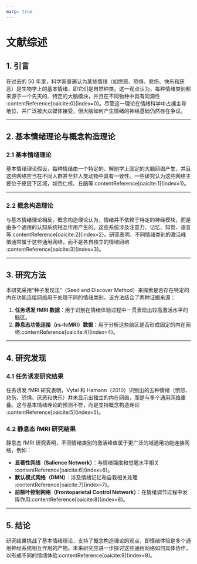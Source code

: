 ```yaml
---
marp: true
---
```


# 文献综述  
## 1. 引言  
在过去的 50 年里，科学家普遍认为某些情绪（如愤怒、恐惧、悲伤、快乐和厌恶）是生物学上的基本情绪，即它们是自然种类。这一观点认为，每种情绪类别都来源于一个先天的、特定的大脑模块，并且在不同物种中具有同源性&#8203;:contentReference[oaicite:0]{index=0}。尽管这一理论在情绪科学中占据主导地位，并广泛被大众媒体接受，但大脑如何产生情绪的神经基础仍然存在争议。  
 
 ---

## 2. 基本情绪理论与概念构造理论  
### 2.1 基本情绪理论  
基本情绪理论假设，每种情绪由一个特定的、解剖学上固定的大脑网络产生，并且这些网络应当在不同人群甚至非人类动物中具有一致性。一些研究认为这些网络主要位于皮层下区域，如杏仁核、丘脑等&#8203;:contentReference[oaicite:1]{index=1}。  

 ---
### 2.2 概念构造理论  
与基本情绪理论相反，概念构造理论认为，情绪并不依赖于特定的神经模块，而是由多个通用的认知系统相互作用产生的。这些系统涉及注意力、记忆、知觉、语言等&#8203;:contentReference[oaicite:2]{index=2}。研究表明，不同情绪类别的激活峰值通常属于这些通用网络，而不是各自独立的情绪网络&#8203;:contentReference[oaicite:3]{index=3}。  

---

## 3. 研究方法  
本研究采用“种子发现法”（Seed and Discover Method）来探索是否存在特定的内在功能连接网络用于处理不同的情绪类别。该方法结合了两种证据来源：
1. **任务诱发 fMRI 数据**：用于识别在情绪体验过程中一贯表现出较高激活水平的脑区。
2. **静息态功能连接（rs-fcMRI）数据**：用于分析这些脑区是否形成固定的内在网络&#8203;:contentReference[oaicite:4]{index=4}。  

---
## 4. 研究发现  
### 4.1 任务诱发研究结果  
任务诱发 fMRI 研究表明，Vytal 和 Hamann（2010）识别出的五种情绪（愤怒、悲伤、恐惧、厌恶和快乐）并未显示出独立的内在网络，而是与多个通用网络重叠。这与基本情绪理论的预测不符，而是支持概念构造理论&#8203;:contentReference[oaicite:5]{index=5}。  

### 4.2 静息态 fMRI 研究结果  
静息态 fMRI 研究表明，不同情绪类别的激活峰值属于更广泛的域通用功能连接网络，例如：
- **显著性网络（Salience Network）**：与情绪强度和觉醒水平相关&#8203;:contentReference[oaicite:6]{index=6}。
- **默认模式网络（DMN）**：涉及情绪记忆和自我相关处理&#8203;:contentReference[oaicite:7]{index=7}。
- **前额叶控制网络（Frontoparietal Control Network）**：在情绪调节过程中发挥作用&#8203;:contentReference[oaicite:8]{index=8}。  

---
## 5. 结论  
研究结果挑战了基本情绪理论，支持了概念构造理论的观点，即情绪体验是多个通用神经系统相互作用的产物。未来研究应进一步探讨这些通用网络如何具体协作，以形成不同的情绪体验&#8203;:contentReference[oaicite:9]{index=9}。  
